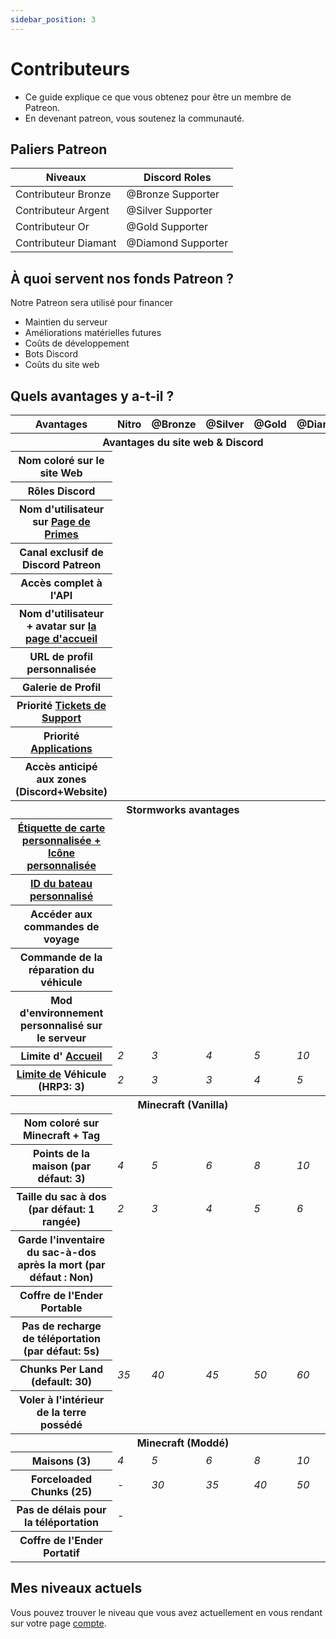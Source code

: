 ```yaml
---
sidebar_position: 3
---
```


# Contributeurs

- Ce guide explique ce que vous obtenez pour être un membre de Patreon.
- En devenant patreon, vous soutenez la communauté.

## Paliers Patreon

| Niveaux              | Discord Roles                                        |
| -------------------- | ---------------------------------------------------- |
| Contributeur Bronze  | <span class="b-supporter">@Bronze Supporter</span>   |
| Contributeur Argent  | <span class="s-supporter">@Silver Supporter</span>   |
| Contributeur Or      | <span class="g-supporter">@Gold Supporter</span>     |
| Contributeur Diamant | <span class="d-supporter"> @Diamond Supporter</span> |

## À quoi servent nos fonds Patreon ?

Notre Patreon sera utilisé pour financer
- Maintien du serveur
- Améliorations matérielles futures
- Coûts de développement
- Bots Discord
- Coûts du site web

## Quels avantages y a-t-il ?

<table>
<thead>
    <tr>
        <th scope="col">Avantages</th>
        <th scope="col"><span class="n-supporter">Nitro</span></th>
        <th scope="col"><span class="b-supporter">@Bronze</span></th>
        <th scope="col"><span class="s-supporter">@Silver</span></th>
        <th scope="col"><span class="g-supporter">@Gold</span></th>
        <th scope="col"><span class="d-supporter">@Diamond</span></th>
    </tr>
</thead>
<tbody>

<tr>
    <th colspan="6" class="tricky-color">Avantages du site web & Discord</th>
</tr>
<tr>
    <th scope="row">Nom coloré sur le site Web</th>
    <td class="text-center"><i class="fas fa-fw fa-check-circle text-success"></i></td>
    <td class="text-center"><i class="fas fa-fw fa-check-circle text-success"></i></td>
    <td class="text-center"><i class="fas fa-fw fa-check-circle text-success"></i></td>
    <td class="text-center"><i class="fas fa-fw fa-check-circle text-success"></i></td>
    <td class="text-center"><i class="fas fa-fw fa-check-circle text-success"></i></td>
</tr>
<tr>
    <th scope="row">Rôles Discord</th>
    <td class="text-center"><i class="fas fa-fw fa-check-circle text-success"></i></td>
    <td class="text-center"><i class="fas fa-fw fa-check-circle text-success"></i></td>
    <td class="text-center"><i class="fas fa-fw fa-check-circle text-success"></i></td>
    <td class="text-center"><i class="fas fa-fw fa-check-circle text-success"></i></td>
    <td class="text-center"><i class="fas fa-fw fa-check-circle text-success"></i></td>
</tr>
<tr>
    <th scope="row">Nom d'utilisateur sur <a href="https://trickys.gg/awards">Page de Primes</a></th>
    <td></td>
    <td class="text-center"><i class="fas fa-fw fa-check-circle text-success"></i></td>
    <td class="text-center"><i class="fas fa-fw fa-check-circle text-success"></i></td>
    <td class="text-center"><i class="fas fa-fw fa-check-circle text-success"></i></td>
    <td class="text-center"><i class="fas fa-fw fa-check-circle text-success"></i></td>
</tr>
<tr>
    <th scope="row">Canal exclusif de Discord Patreon</th>
    <td></td>
    <td class="text-center"><i class="fas fa-fw fa-check-circle text-success"></i></td>
    <td class="text-center"><i class="fas fa-fw fa-check-circle text-success"></i></td>
    <td class="text-center"><i class="fas fa-fw fa-check-circle text-success"></i></td>
    <td class="text-center"><i class="fas fa-fw fa-check-circle text-success"></i></td>
</tr>
<tr>
    <th scope="row">Accès complet à l'API <a href="/docs/category/api"></a></th>
    <td></td>
    <td class="text-center"><i class="fas fa-fw fa-check-circle text-success"></i></td>
    <td class="text-center"><i class="fas fa-fw fa-check-circle text-success"></i></td>
    <td class="text-center"><i class="fas fa-fw fa-check-circle text-success"></i></td>
    <td class="text-center"><i class="fas fa-fw fa-check-circle text-success"></i></td>
</tr>
<tr>
    <th scope="row">Nom d'utilisateur + avatar sur <a href="/">la page d'accueil</a></th>
    <td></td>
    <td class="text-center"><i class="fas fa-fw fa-check-circle text-success"></i></td>
    <td class="text-center"><i class="fas fa-fw fa-check-circle text-success"></i></td>
    <td class="text-center"><i class="fas fa-fw fa-check-circle text-success"></i></td>
    <td class="text-center"><i class="fas fa-fw fa-check-circle text-success"></i></td>
</tr>
<tr>
    <th scope="row">URL de profil personnalisée</th>
    <td></td>
    <td class="text-center"><i class="fas fa-fw fa-pause-circle text-danger"></i></td>
    <td class="text-center"><i class="fas fa-fw fa-pause-circle text-danger"></i></td>
    <td class="text-center"><i class="fas fa-fw fa-pause-circle text-danger"></i></td>
    <td class="text-center"><i class="fas fa-fw fa-pause-circle text-danger"></i></td>
</tr>
<tr>
    <th scope="row">Galerie de Profil</th>
    <td></td>
    <td class="text-center"><i class="fas fa-fw fa-pause-circle text-danger"></i></td>
    <td class="text-center"><i class="fas fa-fw fa-pause-circle text-danger"></i></td>
    <td class="text-center"><i class="fas fa-fw fa-pause-circle text-danger"></i></td>
    <td class="text-center"><i class="fas fa-fw fa-pause-circle text-danger"></i></td>
</tr>
<tr>
    <th scope="row">Priorité <a href="https://support.trickys.gg">Tickets de Support</a></th>
    <td></td>
    <td></td>
    <td class="text-center"><i class="fas fa-fw fa-check-circle text-success"></i></td>
    <td class="text-center"><i class="fas fa-fw fa-check-circle text-success"></i></td>
    <td class="text-center"><i class="fas fa-fw fa-check-circle text-success"></i></td>
</tr>
<tr>
    <th scope="row">Priorité <a href="https://trickys.gg/applications">Applications</a></th>
    <td></td>
    <td></td>
    <td class="text-center"><i class="fas fa-fw fa-check-circle text-success"></i></td>
    <td class="text-center"><i class="fas fa-fw fa-check-circle text-success"></i></td>
    <td class="text-center"><i class="fas fa-fw fa-check-circle text-success"></i></td>
</tr>
<tr>
    <th scope="row">Accès anticipé aux zones (Discord+Website)</th>
    <td></td>
    <td></td>
    <td></td>
    <td class="text-center"><i class="fas fa-fw fa-pause-circle text-warning"></i></td>
    <td class="text-center"><i class="fas fa-fw fa-pause-circle text-warning"></i></td>
</tr>
<tr>
    <th colspan="6" class="tricky-color">Stormworks avantages</th>
</tr>
<tr>
    <th scope="row"><a href="" data-toggle="modal" data-target="#exampleModal">Étiquette de carte personnalisée + Icône personnalisée</a></th>
    <td class="text-center"><i class="fas fa-fw fa-check-circle text-success"></i></td>
    <td class="text-center"><i class="fas fa-fw fa-check-circle text-success"></i></td>
    <td class="text-center"><i class="fas fa-fw fa-check-circle text-success"></i></td>
    <td class="text-center"><i class="fas fa-fw fa-check-circle text-success"></i></td>
    <td class="text-center"><i class="fas fa-fw fa-check-circle text-success"></i></td>
</tr>
<tr>
    <th scope="row"><a href="/docs/stormworks/boats#custom-license-id">ID du bateau personnalisé</a></th>
    <td class="text-center"><i class="fas fa-fw fa-check-circle text-success"></i></td>
    <td class="text-center"><i class="fas fa-fw fa-check-circle text-success"></i></td>
    <td class="text-center"><i class="fas fa-fw fa-check-circle text-success"></i></td>
    <td class="text-center"><i class="fas fa-fw fa-check-circle text-success"></i></td>
    <td class="text-center"><i class="fas fa-fw fa-check-circle text-success"></i></td>
</tr>

<tr>
    <th scope="row">Accéder aux commandes de voyage</th>
    <td></td>
    <td class="text-center"><i class="fas fa-fw fa-check-circle text-success"></i></td>
    <td class="text-center"><i class="fas fa-fw fa-check-circle text-success"></i></td>
    <td class="text-center"><i class="fas fa-fw fa-check-circle text-success"></i></td>
    <td class="text-center"><i class="fas fa-fw fa-check-circle text-success"></i></td>
</tr>
<tr>
    <th scope="row">Commande de la réparation du véhicule <a href="/docs/stormworks/commands#vehicle-manager-commands"></a></th>
    <td></td>
    <td></td>
    <td class="text-center"><i class="fas fa-fw fa-check-circle text-success"></i></td>
    <td class="text-center"><i class="fas fa-fw fa-check-circle text-success"></i></td>
    <td class="text-center"><i class="fas fa-fw fa-check-circle text-success"></i></td>
</tr>
<tr>
    <th scope="row">Mod d'environnement personnalisé sur le serveur</th>
    <td></td>
    <td></td>
    <td></td>
    <td class="text-center"><i class="fas fa-fw fa-check-circle text-success"></i></td>
    <td class="text-center"><i class="fas fa-fw fa-check-circle text-success"></i></td>
</tr>
<tr>
    <th scope="row">Limite d' <a href="/docs/stormworks/commands">Accueil</a></th>
    <td class="text-center"><i class="fa-fw text-success">2</i></td>
    <td class="text-center"><i class="fa-fw text-success">3</i></td>
    <td class="text-center"><i class="fa-fw text-success">4</i></td>
    <td class="text-center"><i class="fa-fw text-success">5</i></td>
    <td class="text-center"><i class="fa-fw text-success">10</i></td>
</tr>
<tr>
    <th scope="row"><a href="/docs/stormworks/commands">Limite de</a> Véhicule (HRP3: 3)</th>
    <td class="text-center"><i class="fa-fw text-success">2</i></td>
    <td class="text-center"><i class="fa-fw text-success">3</i></td>
    <td class="text-center"><i class="fa-fw text-success">3</i></td>
    <td class="text-center"><i class="fa-fw text-success">4</i></td>
    <td class="text-center"><i class="fa-fw text-success">5</i></td>
</tr>
<tr>
    <th colspan="6" class="tricky-color">Minecraft (Vanilla)</th>
</tr>
<tr>
    <th scope="row">Nom coloré sur Minecraft + Tag</th>
    <td class="text-center"><i class="fas fa-fw fa-check-circle text-success"></i></td>
    <td class="text-center"><i class="fas fa-fw fa-check-circle text-success"></i></td>
    <td class="text-center"><i class="fas fa-fw fa-check-circle text-success"></i></td>
    <td class="text-center"><i class="fas fa-fw fa-check-circle text-success"></i></td>
    <td class="text-center"><i class="fas fa-fw fa-check-circle text-success"></i></td>
</tr>
<tr>
    <th scope="row">Points de la maison (par défaut: 3)</th>
    <td class="text-center"><i class="fa-fw text-success">4</i></td>
    <td class="text-center"><i class="fa-fw text-success">5</i></td>
    <td class="text-center"><i class="fa-fw text-success">6</i></td>
    <td class="text-center"><i class="fa-fw text-success">8</i></td>
    <td class="text-center"><i class="fa-fw text-success">10</i></td>
</tr>
<tr>
    <th scope="row">Taille du sac à dos (par défaut: 1 rangée)</th>
    <td class="text-center"><i class="fa-fw text-success">2</i></td>
    <td class="text-center"><i class="fa-fw text-success">3</i></td>
    <td class="text-center"><i class="fa-fw text-success">4</i></td>
    <td class="text-center"><i class="fa-fw text-success">5</i></td>
    <td class="text-center"><i class="fa-fw text-success">6</i></td>
</tr>
<tr>
    <th scope="row">Garde l'inventaire du sac-à-dos après la mort (par défaut : Non)</th>
    <td class="text-center"><i class="fas fa-fw fa-check-circle text-success"></i></td>
    <td class="text-center"><i class="fas fa-fw fa-check-circle text-success"></i></td>
    <td class="text-center"><i class="fas fa-fw fa-check-circle text-success"></i></td>
    <td class="text-center"><i class="fas fa-fw fa-check-circle text-success"></i></td>
    <td class="text-center"><i class="fas fa-fw fa-check-circle text-success"></i></td>
</tr>
<tr>
    <th scope="row">Coffre de l'Ender Portable</th>
    <td class="text-center"><i class="fas fa-fw fa-check-circle text-success"></i></td>
    <td class="text-center"><i class="fas fa-fw fa-check-circle text-success"></i></td>
    <td class="text-center"><i class="fas fa-fw fa-check-circle text-success"></i></td>
    <td class="text-center"><i class="fas fa-fw fa-check-circle text-success"></i></td>
    <td class="text-center"><i class="fas fa-fw fa-check-circle text-success"></i></td>
</tr>
<tr>
    <th scope="row">Pas de recharge de téléportation (par défaut: 5s)</th>
    <td></td>
    <td class="text-center"><i class="fas fa-fw fa-check-circle text-success"></i></td>
    <td class="text-center"><i class="fas fa-fw fa-check-circle text-success"></i></td>
    <td class="text-center"><i class="fas fa-fw fa-check-circle text-success"></i></td>
    <td class="text-center"><i class="fas fa-fw fa-check-circle text-success"></i></td>
</tr>
<tr>
    <th scope="row">Chunks Per Land (default: 30)</th>
    <td class="text-center"><i class="fa-fw text-success">35</i></td>
    <td class="text-center"><i class="fa-fw text-success">40</i></td>
    <td class="text-center"><i class="fa-fw text-success">45</i></td>
    <td class="text-center"><i class="fa-fw text-success">50</i></td>
    <td class="text-center"><i class="fa-fw text-success">60</i></td>
</tr>
<tr>
    <th scope="row">Voler à l'intérieur de la terre possédé</th>
    <td></td>
    <td></td>
    <td></td>
    <td class="text-center"><i class="fas fa-fw fa-check-circle text-success"></i></td>
    <td class="text-center"><i class="fas fa-fw fa-check-circle text-success"></i></td>
</tr>
<tr>
    <th colspan="6" class="tricky-color">Minecraft (Moddé)</th>
</tr>
<tr>
    <th scope="row">Maisons (3)</th>
    <td class="text-center"><i class="fa-fw text-success">4</i></td>
    <td class="text-center"><i class="fa-fw text-success">5</i></td>
    <td class="text-center"><i class="fa-fw text-success">6</i></td>
    <td class="text-center"><i class="fa-fw text-success">8</i></td>
    <td class="text-center"><i class="fa-fw text-success">10</i></td>
</tr>
<tr>
    <th scope="row">Forceloaded Chunks (25)</th>
    <td class="text-center">-</td>
    <td class="text-center"><i class="fa-fw text-success">30</i></td>
    <td class="text-center"><i class="fa-fw text-success">35</i></td>
    <td class="text-center"><i class="fa-fw text-success">40</i></td>
    <td class="text-center"><i class="fa-fw text-success">50</i></td>
</tr>
<tr>
    <th scope="row">Pas de délais pour la téléportation</th>
    <td class="text-center">-</td>
    <td class="text-center"><i class="fas fa-fw fa-check-circle text-success"></i></td>
    <td class="text-center"><i class="fas fa-fw fa-check-circle text-success"></i></td>
    <td class="text-center"><i class="fas fa-fw fa-check-circle text-success"></i></td>
    <td class="text-center"><i class="fas fa-fw fa-check-circle text-success"></i></td>
</tr>
<tr>
    <th scope="row">Coffre de l'Ender Portatif</th>
    <td class="text-center"><i class="fas fa-fw fa-check-circle text-success"></i></td>
    <td class="text-center"><i class="fas fa-fw fa-check-circle text-success"></i></td>
    <td class="text-center"><i class="fas fa-fw fa-check-circle text-success"></i></td>
    <td class="text-center"><i class="fas fa-fw fa-check-circle text-success"></i></td>
    <td class="text-center"><i class="fas fa-fw fa-check-circle text-success"></i></td>
</tr>
</tbody>
</table>

## Mes niveaux actuels

Vous pouvez trouver le niveau que vous avez actuellement en vous rendant sur votre page [compte](https://trickys.gg/account).
